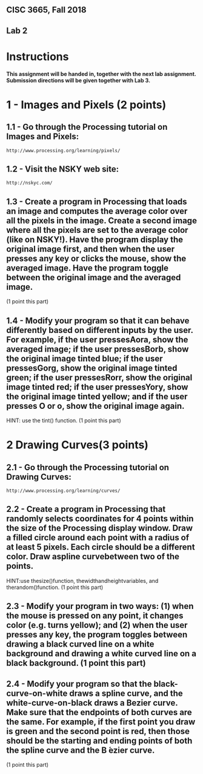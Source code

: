 ## CISC 3665, Fall 2018

## Lab 2

# Instructions

#### This assignment will be handed in, together with the next lab assignment. Submission directions will be given together with Lab 3.

# 1 - Images and Pixels (2 points)
## 1.1 - Go through the Processing tutorial on Images and Pixels:
```
http://www.processing.org/learning/pixels/
```

## 1.2 - Visit the NSKY web site:
```
http://nskyc.com/
```

## 1.3 - Create a program in Processing that loads an image and computes the average color over all the pixels in the image. Create a second image where all the pixels are set to the average color (like on NSKY!). Have the program display the original image first, and then when the user presses any key or clicks the mouse, show the averaged image. Have the program toggle between the original image and the averaged image. 
(1 point this part)

## 1.4 - Modify your program so that it can behave differently based on different inputs by the user. For example, if the user pressesAora, show the averaged image; if the user pressesBorb, show the original image tinted blue; if the user pressesGorg, show the original image tinted green; if the user pressesRorr, show the original image tinted red; if the user pressesYory, show the original image tinted yellow; and if the user presses O or o, show the original image again. 
HINT: use the tint() function. (1 point this part)

# 2 Drawing Curves(3 points)
## 2.1 - Go through the Processing tutorial on Drawing Curves:
```
http://www.processing.org/learning/curves/
```
## 2.2 - Create a program in Processing that randomly selects coordinates for 4 points within the size of the Processing display window. Draw a filled circle around each point with a radius of at least 5 pixels. Each circle should be a different color. Draw aspline curvebetween two of the points.
HINT:use thesize()function, thewidthandheightvariables, and therandom()function. (1 point this part)

## 2.3 - Modify your program in two ways: (1) when the mouse is pressed on any point, it changes color (e.g. turns yellow); and (2) when the user presses any key, the program toggles between drawing a black curved line on a white background and drawing a white curved line on a black background. (1 point this part)

## 2.4 - Modify your program so that the black-curve-on-white draws a spline curve, and the white-curve-on-black draws a Bezier curve. Make sure that the endpoints of both curves are the same. For example, if the first point you draw is green and the second point is red, then those should be the starting and ending points of both the spline curve and the B ́ezier curve.
(1 point this part)

